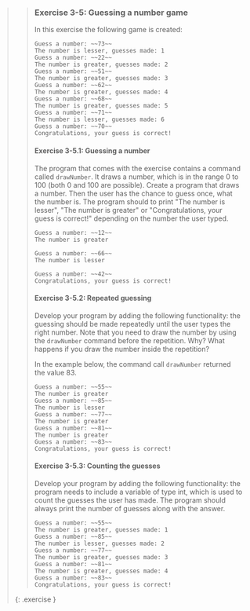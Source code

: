 <!-- WAS 2-20 -->
>> ### Exercise 3-5: Guessing a number game
>>
>> In this exercise the following game is created:
>>
>>```output
>> Guess a number: ~~73~~
>> The number is lesser, guesses made: 1
>> Guess a number: ~~22~~
>> The number is greater, guesses made: 2
>> Guess a number: ~~51~~
>> The number is greater, guesses made: 3
>> Guess a number: ~~62~~
>> The number is greater, guesses made: 4
>> Guess a number: ~~68~~
>> The number is greater, guesses made: 5
>> Guess a number: ~~71~~
>> The number is lesser, guesses made: 6
>> Guess a number: ~~70~~
>> Congratulations, your guess is correct!
>>```
>>
>> #### Exercise 3-5.1: Guessing a number
>>
>> The program that comes with the exercise contains a command called `drawNumber`. It draws a number, which is in the range 0 to 100 (both 0 and 100 are possible). Create a program that draws a number. Then the user has the chance to guess once, what the number is. The program should to print "The number is lesser", "The number is greater" or "Congratulations, your guess is correct!" depending on the number the user typed.
>>
>>```output
>> Guess a number: ~~12~~
>> The number is greater
>>
>> Guess a number: ~~66~~
>> The number is lesser
>>
>> Guess a number: ~~42~~
>> Congratulations, your guess is correct!
>>```
>>
>> #### Exercise 3-5.2: Repeated guessing
>>
>> Develop your program by adding the following functionality: the guessing should be made repeatedly until the user types the right number. Note that you need to draw the number by using the `drawNumber` command before the repetition. Why? What happens if you draw the number inside the repetition?
>>
>> In the example below, the command call `drawNumber` returned the value 83.
>>
>>```output
>> Guess a number: ~~55~~
>> The number is greater
>> Guess a number: ~~85~~
>> The number is lesser
>> Guess a number: ~~77~~
>> The number is greater
>> Guess a number: ~~81~~
>> The number is greater
>> Guess a number: ~~83~~
>> Congratulations, your guess is correct!
>>```
>>
>> #### Exercise 3-5.3: Counting the guesses
>>
>> Develop your program by adding the following functionality: the program needs to include a variable of type int, which is used to count the guesses the user has made. The program should always print the number of guesses along with the answer.
>>
>>```output
>> Guess a number: ~~55~~
>> The number is greater, guesses made: 1
>> Guess a number: ~~85~~
>> The number is lesser, guesses made: 2
>> Guess a number: ~~77~~
>> The number is greater, guesses made: 3
>> Guess a number: ~~81~~
>> The number is greater, guesses made: 4
>> Guess a number: ~~83~~
>> Congratulations, your guess is correct!
>>```
>>
>{: .exercise }